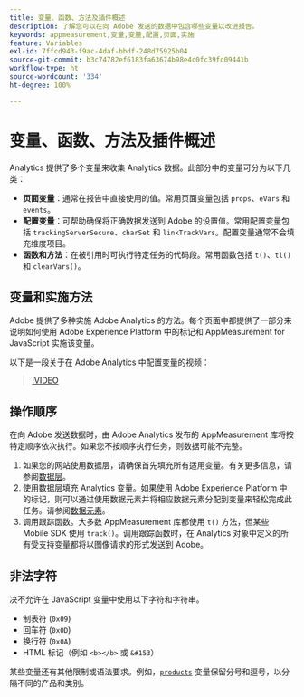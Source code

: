 ```yaml
---
title: 变量、函数、方法及插件概述
description: 了解您可以在向 Adobe 发送的数据中包含哪些变量以改进报告。
keywords: appmeasurement,变量,变量,配置,页面,实施
feature: Variables
exl-id: 7ffcd943-f9ac-4daf-bbdf-248d75925b04
source-git-commit: b3c74782ef6183fa63674b98e4c0fc39fc09441b
workflow-type: ht
source-wordcount: '334'
ht-degree: 100%

---
```


# 变量、函数、方法及插件概述

Analytics 提供了多个变量来收集 Analytics 数据。此部分中的变量可分为以下几类：

* **页面变量**：通常在报告中直接使用的值。常用页面变量包括 `props`、`eVars` 和 `events`。
* **配置变量**：可帮助确保将正确数据发送到 Adobe 的设置值。常用配置变量包括 `trackingServerSecure`、`charSet` 和 `linkTrackVars`。配置变量通常不会填充维度项目。
* **函数和方法**：在被引用时可执行特定任务的代码段。常用函数包括 `t()`、`tl()` 和 `clearVars()`。

## 变量和实施方法

Adobe 提供了多种实施 Adobe Analytics 的方法。每个页面中都提供了一部分来说明如何使用 Adobe Experience Platform 中的标记和 AppMeasurement for JavaScript 实施该变量。

以下是一段关于在 Adobe Analytics 中配置变量的视频：

>[!VIDEO](https://video.tv.adobe.com/v/28755/?quality=12)

## 操作顺序

在向 Adobe 发送数据时，由 Adobe Analytics 发布的 AppMeasurement 库将按特定顺序依次执行。如果您不按顺序执行任务，则数据可能不完整。

1. 如果您的网站使用数据层，请确保首先填充所有适用变量。有关更多信息，请参阅[数据层](../prepare/data-layer.md)。
2. 使用数据层填充 Analytics 变量。如果使用 Adobe Experience Platform 中的标记，则可以通过使用数据元素并将相应数据元素分配到变量来轻松完成此任务。请参阅[数据元素](https://experienceleague.adobe.com/docs/experience-platform/tags/ui/data-elements.html?lang=zh-Hans)。
3. 调用跟踪函数。大多数 AppMeasurement 库都使用 `t()` 方法，但某些 Mobile SDK 使用 `track()`。调用跟踪函数时，在 Analytics 对象中定义的所有受支持变量都将以图像请求的形式发送到 Adobe。

## 非法字符

决不允许在 JavaScript 变量中使用以下字符和字符串。

* 制表符 (`0x09`)
* 回车符 (`0x0D`)
* 换行符 (`0x0A`)
* HTML 标记（例如 `<b></b>` 或 `&#153`）

某些变量还有其他限制或语法要求。例如，[`products`](page-vars/products.md) 变量保留分号和逗号，以分隔不同的产品和类别。
